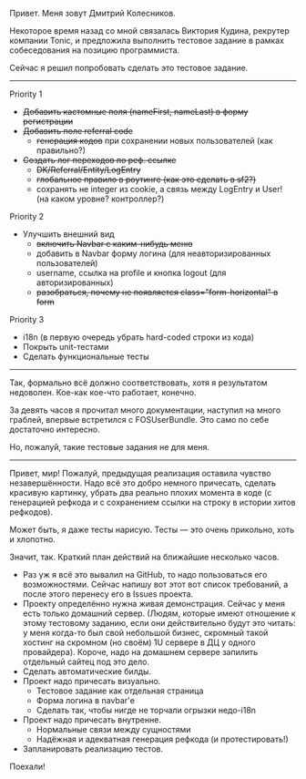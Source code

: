 
Привет. Меня зовут Дмитрий Колесников.

Некоторое время назад со мной связалась Виктория Кудина, рекрутер
компании Tonic, и предложила выполнить тестовое задание в рамках
собеседования на позицию программиста.

Сейчас я решил попробовать сделать это тестовое задание.

-----

Priority 1

 * ~~Добавить кастомные поля (nameFirst, nameLast) в форму регистрации~~
 * ~~Добавить поле referral code~~
    - ~~генерация кодов~~ при сохранении новых пользователей (как правильно?)
 * ~~Создать лог переходов по реф. ссылке~~
    - ~~DK/Referral/Entity/LogEntry~~
    - ~~глобальное правило в роутинге (как это сделать в sf2?)~~
    - сохранять не integer из cookie, а связь между LogEntry и User! (на каком уровне? контроллер?)

Priority 2

 * Улучшить внешний вид
    - ~~включить Navbar с каким-нибудь меню~~
    - добавить в Navbar форму логина (для неавторизированных пользователей)
    - username, ссылка на profile и кнопка logout (для авторизированных)
    - ~~разобраться, почему не появляется class="form-horizontal" в form~~

Priority 3

 * i18n (в первую очередь убрать hard-coded строки из кода)
 * Покрыть unit-тестами
 * Сделать функциональные тесты

-----

Так, формально всё должно соответствовать, хотя я результатом недоволен.
Кое-как кое-что работает, конечно.

За девять часов я прочитал много документации, наступил на много граблей,
впервые встретился с FOSUserBundle. Это само по себе достаточно интересно.

Но, пожалуй, такие тестовые задания не для меня.

-----

Привет, мир! Пожалуй, предыдущая реализация оставила чувство незавершённости.
Надо всё это добро немного причесать, сделать красивую картинку, убрать два
реально плохих момента в коде (с генерацией рефкода и с сохранением ссылки
на строку в истории хитов рефкодов).

Может быть, я даже тесты нарисую. Тесты — это очень прикольно, хоть и хлопотно.

Значит, так. Краткий план действий на ближайшие несколько часов.

 * Раз уж я всё это вывалил на GitHub, то надо пользоваться его возможностями.
   Сейчас напишу вот этот вот список требований, а после этого перенесу его
   в Issues проекта.
 * Проекту определённо нужна живая демонстрация. Сейчас у меня есть только
   домашний сервер. (Людям, которые имеют отношение к этому тестовому заданию,
   если они действительно будут это читать: у меня когда-то был свой небольшой
   бизнес, скромный такой хостинг на скромном (но своём) 1U сервере в ДЦ у
   одного провайдера). Короче, надо на домашнем сервере запилить отдельный
   сайтец под это дело.
 * Сделать автоматические билды.
 * Проект надо причесать визуально.
    - Тестовое задание как отдельная страница
    - Форма логина в navbar'е
    - Сделать так, чтобы нигде не торчали огрызки недо-i18n
 * Проект надо причесать внутренне.
    - Нормальные связи между сущностями
    - Надёжная и адекватная генерация рефкода (и протестировать!)
 * Запланировать реализацию тестов.

Поехали!

